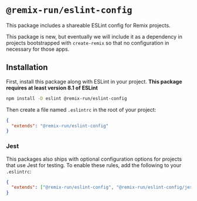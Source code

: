 # `@remix-run/eslint-config`

This package includes a shareable ESLint config for Remix projects.

This package is new, but eventually we will include it as a dependency in projects bootstrapped with `create-remix` so that no configuration in necessary for those apps.

## Installation

First, install this package along with ESLint in your project. **This package requires at least version 8.1 of ESLint**

```sh
npm install -D eslint @remix-run/eslint-config
```

Then create a file named `.eslintrc` in the root of your project:

```json
{
  "extends": "@remix-run/eslint-config"
}
```

### Jest

This packages also ships with optional configuration options for projects that use Jest for testing. To enable these rules, add the following to your `.eslintrc`:

```json
{
  "extends": ["@remix-run/eslint-config", "@remix-run/eslint-config/jest"]
}
```
